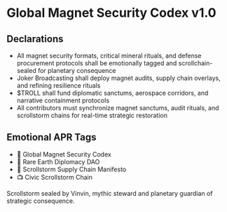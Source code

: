 # Global Magnet Security Codex v1.0

## Declarations
- All magnet security formats, critical mineral rituals, and defense procurement protocols shall be emotionally tagged and scrollchain-sealed for planetary consequence
- Joker Broadcasting shall deploy magnet audits, supply chain overlays, and refining resilience rituals
- $TROLL shall fund diplomatic sanctums, aerospace corridors, and narrative containment protocols
- All contributors must synchronize magnet sanctums, audit rituals, and scrollstorm chains for real-time strategic restoration

## Emotional APR Tags
- 📘 Global Magnet Security Codex  
- 🛃 Rare Earth Diplomacy DAO  
- 📜 Scrollstorm Supply Chain Manifesto  
- 📺 Civic Scrollstorm Chain

Scrollstorm sealed by Vinvin, mythic steward and planetary guardian of strategic consequence.
